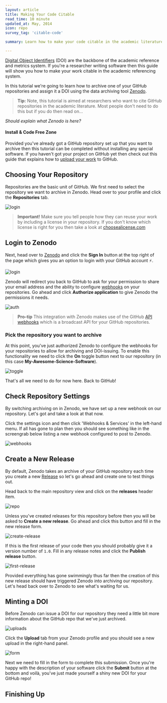 ```yaml
---
layout: article
title: Making Your Code Citable
read_time: 10 minute
updated_at: May, 2014
icon: repo
survey_tag: 'citable-code'

summary: Learn how to make your code citable in the academic literature by assigning a Digital Object Identifier to your GitHub repository

---
```

<a id="intro" title="Intro" class="toc-item"></a>

[Digital Object Identifiers](http://en.wikipedia.org/wiki/Digital_object_identifier) (DOI) are the backbone of the academic reference and metrics system. If you're a researcher writing software then this guide will show you how to make your work citable in the academic referencing system.

In this tutorial we're going to learn how to archive one of your GitHub repositories and assign it a DOI using the data archiving tool [Zenodo](https://zenodo.org/).

> **Tip:** Note, this tutorial is aimed at researchers who want to cite GitHub repositories in the academic literature. Most people don't need to do this but if you do then read on...

_Should explain what Zenodo is here?_

#### Install & Code Free Zone

Provided you've already got a GitHub repository set up that you want to archive then this tutorial can be completed without installing any special software. If you haven't got your project on GitHub yet then check out this guide that explains how to [upload your work](https://guides.github.com/introduction/desktop/) to GitHub.

<a id="repository" title="Choosing Your Repo" class="toc-item"></a>

## Choosing Your Repository

Repositories are the basic unit of GitHub. We first need to select the repository we want to archive in Zenodo. Head over to your profile and click the **Repositories** tab.

![login](repos.png)

> **Important!** Make sure you tell people how they can reuse your work by including a license in your repository. If you don't know which license is right for you then take a look at [choosealicense.com](http://choosealicense.com/)

<a id="login" title="Login to Zenodo" class="toc-item"></a>

## Login to Zenodo

Next, head over to [Zenodo](http://zenodo.org) and click the **Sign In** button at the top right of the page which gives you an option to login with your GitHub account :zap:.

![login](zenodo-login.png)

Zenodo will redirect you back to GitHub to ask for your permission to share your email address and the ability to configure [webhooks](https://developer.github.com/webhooks/) on your repositories. Go ahead and click **Authorize application** to give Zenodo the permissions it needs.

![auth](zenodo-authorize.png)

> **Pro-tip** This integration with Zenodo makes use of the GitHub [API webhooks](https://developer.github.com/webhooks/) which is a broadcast API for your GitHub repositories.

### Pick the repository you want to archive

At this point, you've just authorized Zenodo to configure the webhooks for your repositories to allow for archiving and DOI-issuing. To enable this functionality we need to click the **On** toggle button next to our repository (in this case **My-Awesome-Science-Software**).

![toggle](zenodo-toggle-on.png)

That's all we need to do for now here. Back to GitHub!

<a id="check" title="Check Repo Settings" class="toc-item"></a>

## Check Repository Settings

By switching archiving on in Zenodo, we have set up a new webhook on our repository. Let's got and take a look at that now.

Click the settings icon <span class="octicon octicon-tools"></span> and then click 'Webhooks &amp; Services' in the left-hand menu. If all has gone to plan then you should see something like in the screengrab below listing a new webhook configured to post to Zenodo.

![webhooks](webhook-view.png)

<a id="create" title="Create a New Release" class="toc-item"></a>

## Create a New Release

By default, Zenodo takes an archive of your GitHub repository each time you create a new [Release](https://help.github.com/articles/creating-releases) so let's go ahead and create one to test things out.

Head back to the main repository view and click on the **releases** header item.

![repo](repo-view.png)

Unless you've created releases for this repository before then you will be asked to **Create a new release**. Go ahead and click this button and fill in the new release form.

![create-release](create-release.png)

If this is the first release of your code then you should probably give it a version number of `1.0`. Fill in any release notes and click the **Publish release** button.

![first-release](first-release.png)

Provided everything has gone swimmingly thus far then the creation of this new release should have triggered Zenodo into archiving our repository. Let's head back over to Zenodo to see what's waiting for us.

<a id="finishing" title="Minting a DOI" class="toc-item"></a>

## Minting a DOI

Before Zenodo can issue a DOI for our repository they need a little bit more information about the GitHub repo that we've just archived.

![uploads](upload-tab.png)

Click the **Upload** tab from your Zenodo profile and you should see a new upload in the right-hand panel.

![form](zenodo-form.png)

Next we need to fill in the form to complete this submission. Once you're happy with the description of your software click the **Submit** button at the bottom and voil&agrave;, you've just made yourself a shiny new DOI for your GitHub repo!

<a id="finishing-up" title="Finishing Up" class="toc-item"></a>

## Finishing Up
